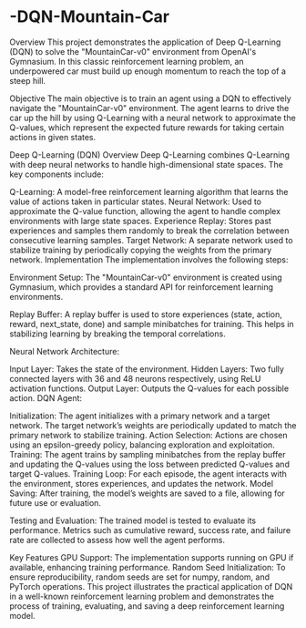 # -DQN-Mountain-Car

Overview
This project demonstrates the application of Deep Q-Learning (DQN) to solve the "MountainCar-v0" environment from OpenAI's Gymnasium. In this classic reinforcement learning problem, an underpowered car must build up enough momentum to reach the top of a steep hill.

Objective
The main objective is to train an agent using a DQN to effectively navigate the "MountainCar-v0" environment. The agent learns to drive the car up the hill by using Q-Learning with a neural network to approximate the Q-values, which represent the expected future rewards for taking certain actions in given states.

Deep Q-Learning (DQN) Overview
Deep Q-Learning combines Q-Learning with deep neural networks to handle high-dimensional state spaces. The key components include:

Q-Learning: A model-free reinforcement learning algorithm that learns the value of actions taken in particular states.
Neural Network: Used to approximate the Q-value function, allowing the agent to handle complex environments with large state spaces.
Experience Replay: Stores past experiences and samples them randomly to break the correlation between consecutive learning samples.
Target Network: A separate network used to stabilize training by periodically copying the weights from the primary network.
Implementation
The implementation involves the following steps:

Environment Setup: The "MountainCar-v0" environment is created using Gymnasium, which provides a standard API for reinforcement learning environments.

Replay Buffer: A replay buffer is used to store experiences (state, action, reward, next_state, done) and sample minibatches for training. This helps in stabilizing learning by breaking the temporal correlations.

Neural Network Architecture:

Input Layer: Takes the state of the environment.
Hidden Layers: Two fully connected layers with 36 and 48 neurons respectively, using ReLU activation functions.
Output Layer: Outputs the Q-values for each possible action.
DQN Agent:

Initialization: The agent initializes with a primary network and a target network. The target network’s weights are periodically updated to match the primary network to stabilize training.
Action Selection: Actions are chosen using an epsilon-greedy policy, balancing exploration and exploitation.
Training: The agent trains by sampling minibatches from the replay buffer and updating the Q-values using the loss between predicted Q-values and target Q-values.
Training Loop: For each episode, the agent interacts with the environment, stores experiences, and updates the network.
Model Saving: After training, the model’s weights are saved to a file, allowing for future use or evaluation.

Testing and Evaluation: The trained model is tested to evaluate its performance. Metrics such as cumulative reward, success rate, and failure rate are collected to assess how well the agent performs.

Key Features
GPU Support: The implementation supports running on GPU if available, enhancing training performance.
Random Seed Initialization: To ensure reproducibility, random seeds are set for numpy, random, and PyTorch operations.
This project illustrates the practical application of DQN in a well-known reinforcement learning problem and demonstrates the process of training, evaluating, and saving a deep reinforcement learning model.

